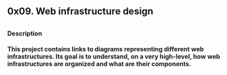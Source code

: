<h2>0x09. Web infrastructure design<h2>

<h4>Description<h4>
This project contains links to diagrams representing different web infrastructures. Its goal is to understand, on a very high-level, how web infrastructures are organized and what are their components.
